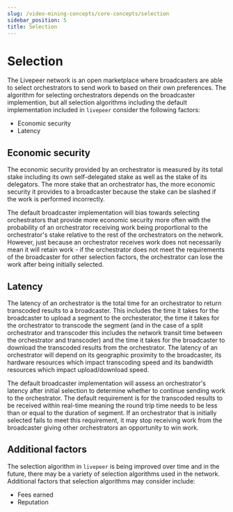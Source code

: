 ```yaml
---
slug: /video-mining-concepts/core-concepts/selection
sidebar_position: 5
title: Selection
---
```


# Selection

The Livepeer network is an open marketplace where broadcasters are able to
select orchestrators to send work to based on their own preferences. The
algorithm for selecting orchestrators depends on the broadcaster implemention,
but all selection algorithms including the default implementation included in
`livepeer` consider the following factors:

- Economic security
- Latency

## Economic security

The economic security provided by an orchestrator is measured by its total stake
including its own self-delegated stake as well as the stake of its delegators.
The more stake that an orchestrator has, the more economic security it provides
to a broadcaster because the stake can be slashed if the work is performed
incorrectly.

The default broadcaster implementation will bias towards selecting orchestrators
that provide more economic security more often with the probability of an
orchestrator receiving work being proportional to the orchestrator's stake
relative to the rest of the orchestrators on the network. However, just because
an orchestrator receives work does not necessarily mean it will retain work - if
the orchestrator does not meet the requirements of the broadcaster for other
selection factors, the orchestrator can lose the work after being initially
selected.

## Latency

The latency of an orchestrator is the total time for an orchestrator to return
transcoded results to a broadcaster. This includes the time it takes for the
broadcaster to upload a segment to the orchesterator, the time it takes for the
orchestrator to transcode the segment (and in the case of a split orchestrator
and transcoder this includes the network transit time between the orchestrator
and transcoder) and the time it takes for the broadcaster to download the
transcoded results from the orchestrator. The latency of an orchestrator will
depend on its geographic proximity to the broadcaster, its hardware resources
which impact transcoding speed and its bandwidth resources which impact
upload/download speed.

The default broadcaster implementation will assess an orchestrator's latency
after initial selection to determine whether to continue sending work to the
orchestrator. The default requirement is for the transcoded results to be
received within real-time meaning the round trip time needs to be less than or
equal to the duration of segment. If an orchestrator that is initially selected
fails to meet this requirement, it may stop receiving work from the broadcaster
giving other orchestrators an opportunity to win work.

## Additional factors

The selection algorithm in `livepeer` is being improved over time and in the
future, there may be a variety of selection algorithms used in the network.
Additional factors that selection algorithms may consider include:

- Fees earned
- Reputation

